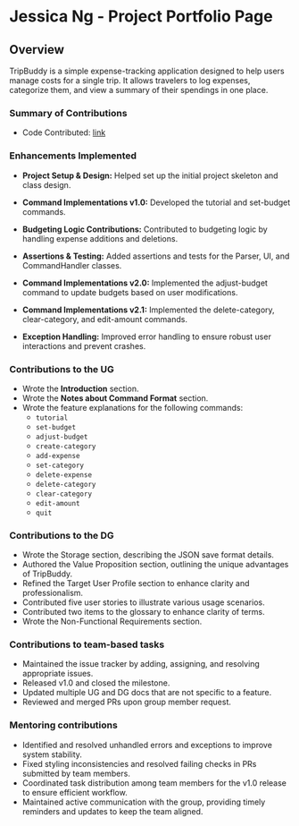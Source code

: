 # Jessica Ng - Project Portfolio Page

## Overview
TripBuddy is a simple expense-tracking application designed to help users manage costs for a single trip. It allows
travelers to log expenses, categorize them, and view a summary of their spendings in one place.

### Summary of Contributions
* Code Contributed: [link](https://nus-cs2113-ay2425s2.github.io/tp-dashboard/?search=jessican1212&breakdown=true)

### Enhancements Implemented
* **Project Setup & Design:** Helped set up the initial project skeleton and class design.

* **Command Implementations v1.0:** Developed the tutorial and set-budget commands.

* **Budgeting Logic Contributions:** Contributed to budgeting logic by handling expense additions and deletions.

* **Assertions & Testing:** Added assertions and tests for the Parser, UI, and CommandHandler classes.

* **Command Implementations v2.0:** Implemented the adjust-budget command to update budgets based on user modifications.

* **Command Implementations v2.1:** Implemented the delete-category, clear-category, and edit-amount commands.

* **Exception Handling:** Improved error handling to ensure robust user interactions and prevent crashes.

### Contributions to the UG

* Wrote the **Introduction** section.
* Wrote the **Notes about Command Format** section.
* Wrote the feature explanations for the following commands:
  * `tutorial`
  * `set-budget`
  * `adjust-budget`
  * `create-category`
  * `add-expense`
  * `set-category`
  * `delete-expense`
  * `delete-category`
  * `clear-category`
  * `edit-amount`
  * `quit`

### Contributions to the DG

* Wrote the Storage section, describing the JSON save format details.
* Authored the Value Proposition section, outlining the unique advantages of TripBuddy.
* Refined the Target User Profile section to enhance clarity and professionalism.
* Contributed five user stories to illustrate various usage scenarios.
* Contributed two items to the glossary to enhance clarity of terms.
* Wrote the Non-Functional Requirements section.

### Contributions to team-based tasks
* Maintained the issue tracker by adding, assigning, and resolving appropriate issues.
* Released v1.0 and closed the milestone.
* Updated multiple UG and DG docs that are not specific to a feature.
* Reviewed and merged PRs upon group member request.

### Mentoring contributions
* Identified and resolved unhandled errors and exceptions to improve system stability.
* Fixed styling inconsistencies and resolved failing checks in PRs submitted by team members.
* Coordinated task distribution among team members for the v1.0 release to ensure efficient workflow.
* Maintained active communication with the group, providing timely reminders and updates to keep the team aligned.